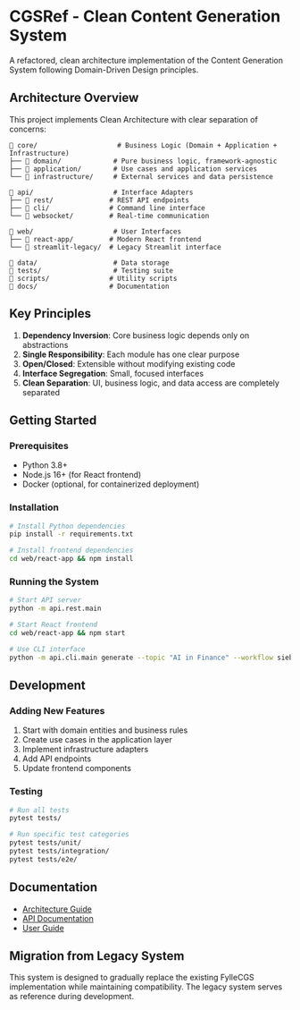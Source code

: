 # CGSRef - Clean Content Generation System

A refactored, clean architecture implementation of the Content Generation System following Domain-Driven Design principles.

## Architecture Overview

This project implements Clean Architecture with clear separation of concerns:

```
📁 core/                    # Business Logic (Domain + Application + Infrastructure)
├── 📁 domain/             # Pure business logic, framework-agnostic
├── 📁 application/        # Use cases and application services
└── 📁 infrastructure/     # External services and data persistence

📁 api/                    # Interface Adapters
├── 📁 rest/              # REST API endpoints
├── 📁 cli/               # Command line interface
└── 📁 websocket/         # Real-time communication

📁 web/                    # User Interfaces
├── 📁 react-app/         # Modern React frontend
└── 📁 streamlit-legacy/  # Legacy Streamlit interface

📁 data/                   # Data storage
📁 tests/                  # Testing suite
📁 scripts/               # Utility scripts
📁 docs/                  # Documentation
```

## Key Principles

1. **Dependency Inversion**: Core business logic depends only on abstractions
2. **Single Responsibility**: Each module has one clear purpose
3. **Open/Closed**: Extensible without modifying existing code
4. **Interface Segregation**: Small, focused interfaces
5. **Clean Separation**: UI, business logic, and data access are completely separated

## Getting Started

### Prerequisites
- Python 3.8+
- Node.js 16+ (for React frontend)
- Docker (optional, for containerized deployment)

### Installation
```bash
# Install Python dependencies
pip install -r requirements.txt

# Install frontend dependencies
cd web/react-app && npm install
```

### Running the System
```bash
# Start API server
python -m api.rest.main

# Start React frontend
cd web/react-app && npm start

# Use CLI interface
python -m api.cli.main generate --topic "AI in Finance" --workflow siebert
```

## Development

### Adding New Features
1. Start with domain entities and business rules
2. Create use cases in the application layer
3. Implement infrastructure adapters
4. Add API endpoints
5. Update frontend components

### Testing
```bash
# Run all tests
pytest tests/

# Run specific test categories
pytest tests/unit/
pytest tests/integration/
pytest tests/e2e/
```

## Documentation

- [Architecture Guide](docs/architecture/README.md)
- [API Documentation](docs/api/README.md)
- [User Guide](docs/user_guide/README.md)

## Migration from Legacy System

This system is designed to gradually replace the existing FylleCGS implementation while maintaining compatibility. The legacy system serves as reference during development.
